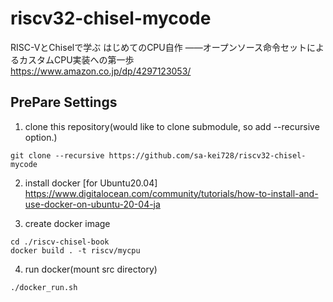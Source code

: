 # riscv32-chisel-mycode
RISC-VとChiselで学ぶ はじめてのCPU自作 ――オープンソース命令セットによるカスタムCPU実装への第一歩  
https://www.amazon.co.jp/dp/4297123053/  

## PrePare Settings
1. clone this repository(would like to clone submodule, so add --recursive option.)
```
git clone --recursive https://github.com/sa-kei728/riscv32-chisel-mycode
```

2. install docker
[for Ubuntu20.04]  
https://www.digitalocean.com/community/tutorials/how-to-install-and-use-docker-on-ubuntu-20-04-ja  

3. create docker image
```
cd ./riscv-chisel-book
docker build . -t riscv/mycpu
```

4. run docker(mount src directory)
```
./docker_run.sh
```
